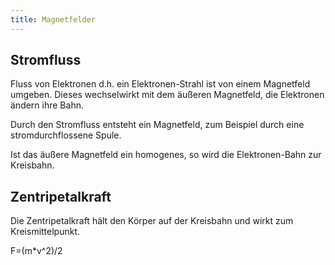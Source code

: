 ```yaml
---
title: Magnetfelder
---
```


## Stromfluss

Fluss von Elektronen d.h. ein Elektronen-Strahl ist von einem Magnetfeld umgeben. Dieses wechselwirkt mit dem äußeren Magnetfeld, die Elektronen ändern ihre Bahn.

Durch den Stromfluss entsteht ein Magnetfeld, zum Beispiel durch eine stromdurchflossene Spule.

Ist das äußere Magnetfeld ein homogenes, so wird die Elektronen-Bahn zur Kreisbahn.

## Zentripetalkraft

Die Zentripetalkraft hält den Körper auf der Kreisbahn und wirkt zum Kreismittelpunkt.

F=(m*v^2)/2
